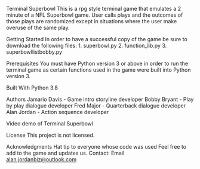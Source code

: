 Terminal Superbowl
This is a rpg style terminal game that emulates a 2 minute of a NFL Superbowl game. User calls plays and the outcomes of those plays are randomized except in situations where the user make overuse of the same play. 

Getting Started
In order to have a successful copy of the game be sure to download the following files:
    1. superbowl.py
    2. function_lib.py
    3. superbowllistbobby.py

Prerequisites
You must have Python version 3 or above in order to run the terminal game as certain functions used in the game were built into Python version 3.

Built With
Python 3.8 

Authors
Jamario Davis - Game intro storyline developer
Bobby Bryant - Play by play dialogue developer
Fred Major  - Quarterback dialogue developer
Alan Jordan - Action sequence developer

Video demo of Terminal Superbowl

License
This project is not licensed.

Acknowledgments
Hat tip to everyone whose code was used
Feel free to add to the game and updates us. 
Contact: Email alan.jordanbiz@outlook.com
